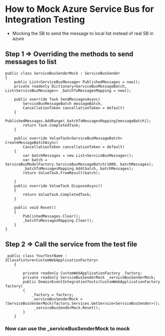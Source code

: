 # How to Mock Azure Service Bus for Integration Testing
- Mocking the SB to send the message to local list instead of real SB in azure
## Step 1 => Overriding the methods to send messages to list
```
public class ServiceBusSenderMock : ServiceBusSender
{
    public List<ServiceBusMessage> PublishedMessages = new();
    private readonly Dictionary<ServiceBusMessageBatch, List<ServiceBusMessage>> _batchToMessagesMapping = new();

    public override Task SendMessagesAsync(
        ServiceBusMessageBatch messageBatch,
        CancellationToken cancellationToken = default)
    {
        PublishedMessages.AddRange(_batchToMessagesMapping[messageBatch]);
        return Task.CompletedTask;
    }

    public override ValueTask<ServiceBusMessageBatch> CreateMessageBatchAsync(
        CancellationToken cancellationToken = default)
    {
        var batchMessages = new List<ServiceBusMessage>();
        var batch = ServiceBusModelFactory.ServiceBusMessageBatch(1000, batchMessages);
        _batchToMessagesMapping.Add(batch, batchMessages);
        return ValueTask.FromResult(batch);

    }
    public override ValueTask DisposeAsync()
    {
        return ValueTask.CompletedTask;
    }

    public void Reset()
    {
        PublishedMessages.Clear();
        _batchToMessagesMapping.Clear();
    }
}
```

## Step 2 => Call the service from the test file
```
 public class YourTestName :  IClassFixture<CustomWebApplicationFactory>
    {
      
        private readonly CustomWebApplicationFactory _factory;
        private readonly ServiceBusSenderMock _serviceBusSenderMock;
        public DomainEventIntegrationTests(CustomWebApplicationFactory factory)
        {
            _factory = factory;
            _serviceBusSenderMock = (ServiceBusSenderMock)factory.Services.GetService<ServiceBusSender>();
             _serviceBusSenderMock.Reset();
        }
    }

```
### Now can use the _serviceBusSenderMock to mock 
